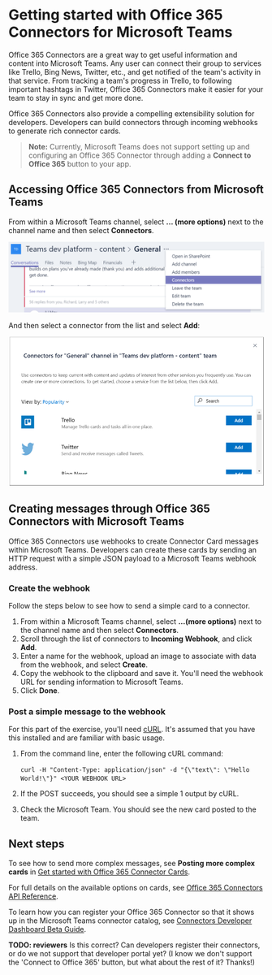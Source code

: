 ﻿# Getting started with Office 365 Connectors for Microsoft Teams

Office 365 Connectors are a great way to get useful information and content into Microsoft Teams. Any user can connect their group to services like Trello, Bing News, Twitter, etc., and get notified of the team's activity in that service. From tracking a team's progress in Trello, to following important hashtags in Twitter, Office 365 Connectors make it easier for your team to stay in sync and get more done.

Office 365 Connectors also provide a compelling extensibility solution for developers. Developers can build connectors through incoming webhooks to generate rich connector cards.

>**Note:** Currently, Microsoft Teams does not support setting up and configuring an Office 365 Connector through adding a **Connect to Office 365** button to your app. 

## Accessing Office 365 Connectors from Microsoft Teams

From within a Microsoft Teams channel, select **... (more options)** next to the channel name and then select **Connectors**.

![Screenshot of the right-click menu next to the channel name, with the Connectors option selected.](images/connector_select.png)

And then select a connector from the list and select **Add**:

![Screenshot of a dialog box showing a list of available connectors, with buttons for adding each one.](images/connector_list.png)

## Creating messages through Office 365 Connectors with Microsoft Teams

Office 365 Connectors use webhooks to create Connector Card messages within Microsoft Teams. Developers can create these cards by sending an HTTP request with a simple JSON payload to a Microsoft Teams webhook address. 

### Create the webhook

Follow the steps below to see how to send a simple card to a connector.

1. From within a Microsoft Teams channel, select **...(more options)** next to the channel name and then select **Connectors**.
2. Scroll through the list of connectors to **Incoming Webhook**, and click **Add**.
3. Enter a name for the webhook, upload an image to associate with data from the webhook, and select **Create**.
4. Copy the webhook to the clipboard and save it. You'll need the webhook URL for sending information to Microsoft Teams.
5. Click **Done**.

### Post a simple message to the webhook

For this part of the exercise, you'll need [cURL](https://curl.haxx.se/). It's assumed that you have this installed and are familiar with basic usage.

1.	From the command line, enter the following cURL command:

	`curl -H "Content-Type: application/json" -d "{\"text\": \"Hello World!\"}" <YOUR WEBHOOK URL>`

2.	If the POST succeeds, you should see a simple 1 output by cURL.

3.	Check the Microsoft Team. You should see the new card posted to the team.

## Next steps

To see how to send more complex messages, see **Posting more complex cards** in [Get started with Office 365 Connector Cards](https://dev.outlook.com/Connectors/GetStarted).

For full details on the available options on cards, see [Office 365 Connectors API Reference](https://dev.outlook.com/Connectors/Reference).

To learn how you can register your Office 365 Connector so that it shows up in the Microsoft Teams connector catalog, see [Connectors Developer Dashboard Beta Guide](https://dev.outlook.com/Connectors/ConnectButton).

**TODO: reviewers** Is this correct? Can developers register their connectors, or do we not support that developer portal yet? (I know we don't support the 'Connect to Office 365' button, but what about the rest of it? Thanks!)


